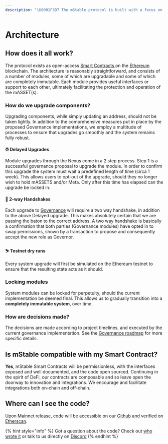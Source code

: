 ```yaml
---
description: "\U0001F3D7️ The mStable protocol is built with a focus on security, modularity and composibility"
---
```


# Architecture

## How does it all work?

The protocol exists as open-access [Smart Contracts ](https://en.wikipedia.org/wiki/Smart_contract)on the [Ethereum](https://ethereum.org) blockchain. The architecture is reasonably straightforward, and consists of a number of modules, some of which are upgradable and some of which are completely immutable. Each module provides useful interfaces or support to each other, ultimately facilitating the protection and operation of the mASSET\(s\).

### How do we upgrade components?

Upgrading components, while simply updating an address, should not be taken lightly. In addition to the comprehensive measures put in place by the proposed Governance implementations, we employ a multitude of processes to ensure that upgrades go smoothly and the system remains fully robust.

#### ⏰ Delayed Upgrades 

Module upgrades through the Nexus come in a 2 step process. Step 1 is a successful governance proposal to upgrade the module. In order to confirm this upgrade the system must wait a predefined length of time \(circa 1 week\). This allows users to opt-out of the upgrade, should they no longer wish to hold mASSETS and/or Meta. Only after this time has elapsed can the upgrade be locked in.

#### 🤝 2-way Handshakes

Each upgrade to [Governance](../versioning.md) will require a two way handshake, in addition to the above Delayed upgrade. This makes absolutely certain that we are passing the baton to the correct address. A two way handshake is basically a confirmation that both parties \(Governance modules\) have opted in to swap permissions, shown by a transaction to propose and consequently accept the new role as Governor. 

#### ⛷️ **Testnet dry runs**

Every system upgrade will first be simulated on the Ethereum testnet to ensure that the resulting state acts as it should.

### Locking modules 

System modules can be locked for perpetuity, should the current implementation be deemed final. This allows us to gradually transition into a **completely immutable system**, over time.

### How are decisions made?

The decisions are made according to project timelines, and executed by the current governance implementation. See the [Governance roadmap](../versioning.md) for more specific details.

## Is mStable compatible with my Smart Contract?

**Yes**, mStable Smart Contracts will be permissionless, with the interfaces exposed and well documented, and the code open sourced. Continuing in the spirit of DeFi, our contracts are composable and so leave open the doorway to innovation and integrations. We encourage and facilitate integrations both on-chain and off-chain.

## Where can I see the code?

Upon Mainnet release, code will be accessible on our [Github](https://github.com/mstable) and verified on [Etherscan](https://etherscan.io).

{% hint style="info" %}
Got a question about the code? Check out [who wrote it](../../appendix/about-us.md) or talk to us directly on [Discor​​d](https://discord.gg/7n3m7Tz)
{% endhint %}

